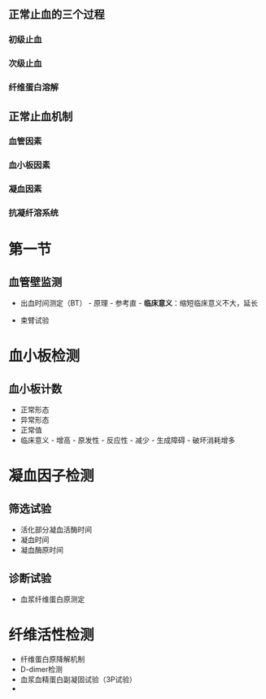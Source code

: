 ## 正常止血的三个过程

### 初级止血

### 次级止血

### 纤维蛋白溶解

## 正常止血机制

### 血管因素

### 血小板因素

### 凝血因素

### 抗凝纤溶系统


# 第一节

## 血管壁监测
- 出血时间测定（BT）
		- 原理
		- 参考直
		- **临床意义**：缩短临床意义不大，延长

- 束臂试验

# 血小板检测

## 血小板计数

- 正常形态
- 异常形态
- 正常值
- 临床意义
		- 增高
				- 原发性
				- 反应性
		- 减少
				- 生成障碍
				- 破坏消耗增多

# 凝血因子检测
## 筛选试验
- 活化部分凝血活酶时间
- 凝血时间
- 凝血酶原时间

## 诊断试验
- 血浆纤维蛋白原测定

# 纤维活性检测

- 纤维蛋白原降解机制
- D-dimer检测
- 血浆血精蛋白副凝固试验（3P试验）
-
